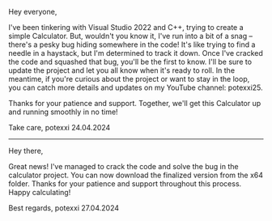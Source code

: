 Hey everyone,

I've been tinkering with Visual Studio 2022 and C++, trying to create a simple Calculator. But, wouldn't you know it, I've run into a bit of a snag – there's a pesky bug hiding somewhere in the code! It's like trying to find a needle in a haystack, but I'm determined to track it down.
Once I've cracked the code and squashed that bug, you'll be the first to know. I'll be sure to update the project and let you all know when it's ready to roll.
In the meantime, if you're curious about the project or want to stay in the loop, you can catch more details and updates on my YouTube channel: potexxi25.

Thanks for your patience and support. Together, we'll get this Calculator up and running smoothly in no time!

Take care,
potexxi 24.04.2024


---------------------------------------------------------------------------------------------------------------------------------------------------------------------------------------------------------------------------

Hey there,

Great news! I've managed to crack the code and solve the bug in the calculator project. You can now download the finalized version from the x64 folder.
Thanks for your patience and support throughout this process. Happy calculating!

Best regards,
potexxi 27.04.2024
